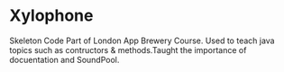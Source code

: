 # Xylophone
Skeleton Code Part of London App Brewery Course. Used to teach java topics such as contructors & methods.Taught the importance of docuentation and SoundPool. 
